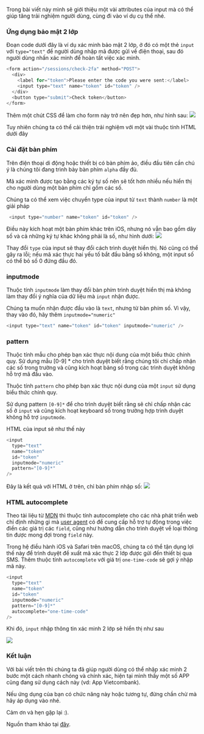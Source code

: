 Trong bài viết này mình sẽ giới thiệu một vài attributes của input mà có thể giúp tăng trải nghiệm người dùng, cùng đi vào ví dụ cụ thể nhé.

### Ứng dụng bảo mật 2 lớp
Đoạn code dưới đây là ví dụ xác minh bảo mật 2 lớp, ở đó có một thẻ `input` với `type="text"` để người dùng nhập mã được gửi về điện thoại, sau đó người dùng nhấn xác minh để hoàn tất việc xác minh.

```javascript
<form action="/sessions/check-2fa" method="POST">
  <div>
    <label for="token">Please enter the code you were sent:</label>
    <input type="text" name="token" id="token" />
  </div>
  <button type="submit">Check token</button>
</form>
```

Thêm một chút CSS để làm cho form này trở nên đẹp hơn, như hình sau:
![](https://images.viblo.asia/0ccc1667-8425-436a-8975-c096234e2281.png)

Tuy nhiên chúng ta có thể cải thiện trải nghiệm với một vài thuộc tính HTML dưới đây

### Cài đặt bàn phím

Trên điện thoại di động hoặc thiết bị có bàn phím ảo, điều đầu tiên cần chú ý là chúng tôi đang trình bày bàn phím `alpha` đầy đủ. 

Mã xác minh được tạo bằng các ký tự số nên sẽ tốt hơn nhiều nếu hiển thị cho người dùng một bàn phím chỉ gồm các số.

Chúng ta có thể xem việc chuyển type của input từ `text` thành `number` là một giải pháp
```javascript
 <input type="number" name="token" id="token" />
```
Điều này kích hoạt một bàn phím khác trên iOS, nhưng nó vẫn bao gồm dãy số và cả những ký tự khác không phải là số, như hình dưới:
![](https://images.viblo.asia/0703b3f1-3bab-4ac4-bb89-a21760e35a38.png)

Thay đổi `type` của input sẽ thay đổi cách trình duyệt hiển thị. Nó cũng có thể gây ra lỗi; nếu mã xác thực hai yếu tố bắt đầu bằng số không, một input số có thể bỏ số 0 đứng đầu đó.

### inputmode
Thuộc tính `inputmode` làm thay đổi bàn phím trình duyệt hiển thị mà không làm thay đổi ý nghĩa của dữ liệu mà `input` nhận được.

Chúng ta muốn nhận được đầu vào là `text`, nhưng từ bàn phím số. Vì vậy, thay vào đó, hãy thêm `inputmode="numeric"`

```javascript
<input type="text" name="token" id="token" inputmode="numeric" />
```

### pattern
Thuộc tính mẫu cho phép bạn xác thực nội dung của một biểu thức chính quy. Sử dụng mẫu [0-9] * cho trình duyệt biết rằng chúng tôi chỉ chấp nhận các số trong trường và cũng kích hoạt bảng số trong các trình duyệt không hỗ trợ mã đầu vào.

Thuộc tính `pattern` cho phép bạn xác thực nội dung của một `input` sử dụng biểu thức chính quy. 

Sử dụng pattern `[0-9]*` để cho trình duyệt biết rằng sẽ chỉ chấp nhận các số ở `input` và cũng kích hoạt keyboard số trong trường hợp trình duyệt không hỗ trợ `inputmode`.

HTML của input sẽ như thế này

```javascript
<input
  type="text"
  name="token"
  id="token"
  inputmode="numeric"
  pattern="[0-9]*"
/>
```
Đây là kết quả với HTML ở trên, chỉ bàn phím nhập số:
![](https://images.viblo.asia/df56498b-0f2a-44cb-92e2-4113d3b90f3c.png)

### HTML autocomplete
Theo tài liệu từ [MDN](https://developer.mozilla.org/en-US/docs/Web/HTML/Attributes/autocomplete) thì thuộc tính autocomplete cho các nhà phát triển web chỉ định những gì mà [user agent](https://developer.mozilla.org/en-US/docs/Glossary/user_agent) có để cung cấp hỗ trợ tự động trong việc điền các giá trị các `field`, cũng như hướng dẫn cho trình duyệt về loại thông tin được mong đợi trong `field` này.

Trong hệ điều hành iOS và Safari trên macOS, chúng ta có thể tận dụng lợi thế này để trình duyệt đề xuất mã xác thực 2 lớp được gửi đến thiết bị qua SMS. Thêm thuộc tính `autocomplete` với giá trị `one-time-code` sẽ gợi ý nhập mã này.
```javascript
<input
  type="text"
  name="token"
  id="token"
  inputmode="numeric"
  pattern="[0-9]*"
  autocomplete="one-time-code"
/>
```

Khi đó, `input` nhập thông tin xác minh 2 lớp sẽ hiển thị như sau

![](https://images.viblo.asia/e424a42c-9579-4b46-99ab-d67a35e85760.png)


### Kết luận
Với bài viết trên thì chúng ta đã giúp người dùng có thể nhập xác minh 2 bước một cách nhanh chóng và chính xác, hiện tại mình thấy một số APP cũng đang sử dụng cách này (vd: App Vietcombank).

Nếu ứng dụng của bạn có chức năng này hoặc tương tự, đừng chần chừ mà hãy áp dụng vào nhé. 

Cảm ơn và hẹn gặp lại :).

 Nguồn tham khảo tại [đây](https://www.twilio.com/blog/html-attributes-two-factor-authentication-autocomplete).